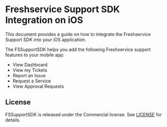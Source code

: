 # Freshservice Support SDK Integration on iOS

This document provides a guide on how to integrate the Freshservice Support SDK into your iOS application.

The FSSupportSDK helps you add the following Freshservice support features to your mobile app:

- View Dashboard
- View my Tickets 
- Report an Issue
- Request a Service
- View Approval Requests

## License
FSSupportSDK is released under the Commercial license. See [LICENSE](https://github.com/freshworks/freshservice-support-sdk-ios/blob/main/LICENSE) for details.
